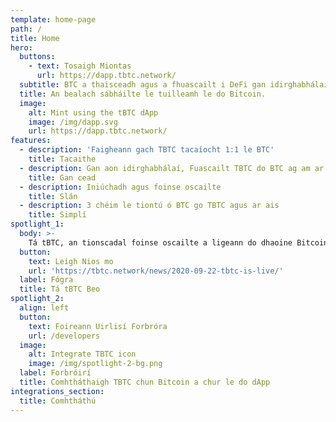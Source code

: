 ```yaml
---
template: home-page
path: /
title: Home
hero:
  buttons:
    - text: Tosaigh Miontas
      url: https://dapp.tbtc.network/
  subtitle: BTC a thaisceadh agus a fhuascailt i DeFi gan idirghabhálaithe.
  title: An bealach sábháilte le tuilleamh le do Bitcoin.
  image:
    alt: Mint using the tBTC dApp
    image: /img/dapp.svg
    url: https://dapp.tbtc.network/
features:
  - description: 'Faigheann gach TBTC tacaíocht 1:1 le BTC'
    title: Tacaithe
  - description: Gan aon idirghabhálaí, Fuascailt TBTC do BTC ag am ar bith
    title: Gan cead
  - description: Iniúchadh agus foinse oscailte
    title: Slán
  - description: 3 chéim le tiontú ó BTC go TBTC agus ar ais
    title: Simplí
spotlight_1:
  body: >-
    Tá tBTC, an tionscadal foinse oscailte a ligeann do dhaoine Bitcoin a úsáid go sábháilte in aipeanna Ethereum DeFi, beo agus réidh le húsáid.
  button:
    text: Leigh Nios mo
    url: 'https://tbtc.network/news/2020-09-22-tbtc-is-live/'
  label: Fógra
  title: Tá tBTC Beo
spotlight_2:
  align: left
  button:
    text: Foireann Uirlisí Forbróra
    url: /developers
  image:
    alt: Integrate TBTC icon
    image: /img/spotlight-2-bg.png
  label: Forbróirí
  title: Comhtháthaigh TBTC chun Bitcoin a chur le do dApp
integrations_section:
  title: Comhtháthú
---
```


